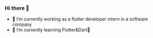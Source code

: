 ### Hi there 👋


- 📲 I’m currently working as a flutter developer intern in a software company
- 🌱 I’m currently learning Flutter&Dart💙


